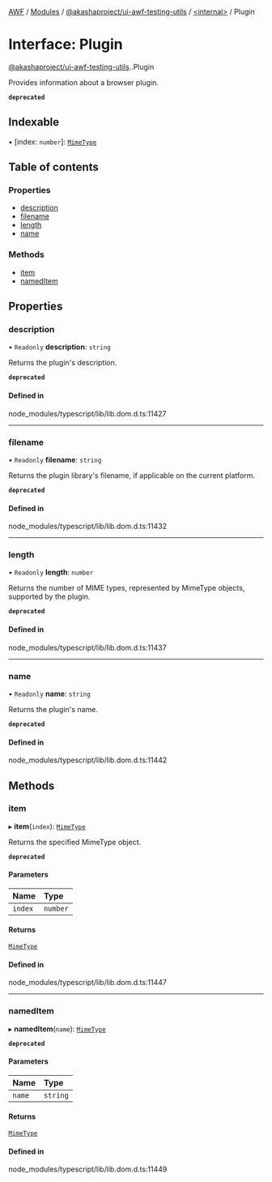 [AWF](../README.md) / [Modules](../modules.md) / [@akashaproject/ui-awf-testing-utils](../modules/akashaproject_ui_awf_testing_utils.md) / [<internal\>](../modules/akashaproject_ui_awf_testing_utils._internal_.md) / Plugin

# Interface: Plugin

[@akashaproject/ui-awf-testing-utils](../modules/akashaproject_ui_awf_testing_utils.md).[<internal>](../modules/akashaproject_ui_awf_testing_utils._internal_.md).Plugin

Provides information about a browser plugin.

**`deprecated`**

## Indexable

▪ [index: `number`]: [`MimeType`](../modules/akashaproject_ui_awf_testing_utils._internal_.md#mimetype)

## Table of contents

### Properties

- [description](akashaproject_ui_awf_testing_utils._internal_.Plugin.md#description)
- [filename](akashaproject_ui_awf_testing_utils._internal_.Plugin.md#filename)
- [length](akashaproject_ui_awf_testing_utils._internal_.Plugin.md#length)
- [name](akashaproject_ui_awf_testing_utils._internal_.Plugin.md#name)

### Methods

- [item](akashaproject_ui_awf_testing_utils._internal_.Plugin.md#item)
- [namedItem](akashaproject_ui_awf_testing_utils._internal_.Plugin.md#nameditem)

## Properties

### description

• `Readonly` **description**: `string`

Returns the plugin's description.

**`deprecated`**

#### Defined in

node_modules/typescript/lib/lib.dom.d.ts:11427

___

### filename

• `Readonly` **filename**: `string`

Returns the plugin library's filename, if applicable on the current platform.

**`deprecated`**

#### Defined in

node_modules/typescript/lib/lib.dom.d.ts:11432

___

### length

• `Readonly` **length**: `number`

Returns the number of MIME types, represented by MimeType objects, supported by the plugin.

**`deprecated`**

#### Defined in

node_modules/typescript/lib/lib.dom.d.ts:11437

___

### name

• `Readonly` **name**: `string`

Returns the plugin's name.

**`deprecated`**

#### Defined in

node_modules/typescript/lib/lib.dom.d.ts:11442

## Methods

### item

▸ **item**(`index`): [`MimeType`](../modules/akashaproject_ui_awf_testing_utils._internal_.md#mimetype)

Returns the specified MimeType object.

**`deprecated`**

#### Parameters

| Name | Type |
| :------ | :------ |
| `index` | `number` |

#### Returns

[`MimeType`](../modules/akashaproject_ui_awf_testing_utils._internal_.md#mimetype)

#### Defined in

node_modules/typescript/lib/lib.dom.d.ts:11447

___

### namedItem

▸ **namedItem**(`name`): [`MimeType`](../modules/akashaproject_ui_awf_testing_utils._internal_.md#mimetype)

**`deprecated`**

#### Parameters

| Name | Type |
| :------ | :------ |
| `name` | `string` |

#### Returns

[`MimeType`](../modules/akashaproject_ui_awf_testing_utils._internal_.md#mimetype)

#### Defined in

node_modules/typescript/lib/lib.dom.d.ts:11449
